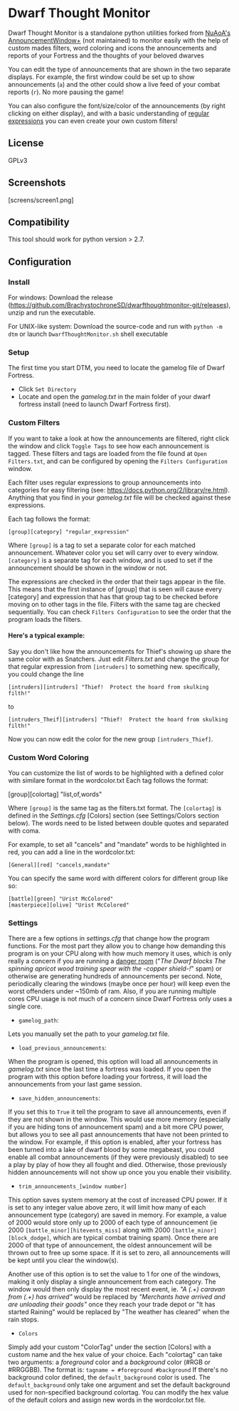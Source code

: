 # Dwarf Thought Monitor

Dwarf Thought Monitor is a standalone python utilities forked from [NuAoA's AnnouncementWindow+](https://github.com/NuAoA/AnnouncementWindow) (not maintained) to monitor easily with the help of custom mades filters, word coloring and icons the announcements and reports of your Fortress and the thoughts of your beloved dwarves

You can edit the type of announcements that are shown in the two separate displays. For example, the first window could be set up to show announcements (```a```) and the other could show a live feed of your combat reports (```r```). No more pausing the game!

You can also configure the font/size/color of the announcements (by right clicking on either display), and with a basic understanding of [regular expressions](https://docs.python.org/2/library/re.html) you can even create your own custom filters!

## License
GPLv3

## Screenshots

[screens/screen1.png]

## Compatibility
This tool should work for python version > 2.7.

## Configuration

### **Install**

For windows: Download the release (https://github.com/BrachystochroneSD/dwarfthoughtmonitor-git/releases), unzip and run the executable.

For UNIX-like system: Download the source-code and run with ```python -m dtm``` or launch ```DwarfThoughtMonitor.sh``` shell executable

### **Setup**

The first time you start DTM, you need to locate the gamelog file of Dwarf Fortress.
 - Click ```Set Directory```
 - Locate and open the *gamelog.txt* in the main folder of your dwarf fortress install (need to launch Dwarf Fortress first).

### **Custom Filters**

If you want to take a look at how the announcements are filtered, right click the window and click ```Toggle Tags``` to see how each announcement is tagged. These filters and tags are loaded from the file found at ```Open Filters.txt```, and can be configured by opening the ```Filters Configuration``` window.

Each filter uses regular expressions to group announcements into categories for easy filtering (see: https://docs.python.org/2/library/re.html). Anything that you find in your *gamelog.txt* file will be checked against these expressions.

Each tag follows the format:

	[group][category] "regular_expression"

Where ```[group]``` is a tag to set a separate color for each matched announcement. Whatever color you set will carry over to every window. ```[category]``` is a separate tag for each window, and is used to set if the announcement should be shown in the window or not.

The expressions are checked in the order that their tags appear in the file. This means that the first instance of [group] that is seen will cause every [category] and expression that has that group tag to be checked before moving on to other tags in the file. Filters with the same tag are checked sequentially. You can check ```Filters Configuration``` to see the order that the program loads the filters.

#### Here's a typical example:

Say you don't like how the announcements for Thief's showing up share the same color with as Snatchers. Just edit *Filters.txt* and change the group for that regular expression from ```[intruders]``` to something new.
specifically, you could change the line

	[intruders][intruders] "Thief!  Protect the hoard from skulking filth!"

to

	[intruders_Theif][intruders] "Thief!  Protect the hoard from skulking filth!"

Now you can now edit the color for the new group ```[intruders_Thief]```.

### **Custom Word Coloring**

You can customize the list of words to be highlighted with a defined color with similare format
in the wordcolor.txt
Each tag follows the format:

[group][colortag] "list,of,words"

Where ```[group]``` is the same tag as the filters.txt format. The ```[colortag]``` is
defined in the *Settings.cfg* [Colors] section (see Settings/Colors section below). The words need to be listed between double quotes
and separated with coma.

For example, to set all "cancels" and "mandate" words to be highlighted in red, you can add
a line in the wordcolor.txt:
```
[General][red] "cancels,mandate"
```

You can specify the same word with different colors for different group like so:
```
[battle][green] "Urist McColored"
[masterpiece][olive] "Urist McColored"
```

### **Settings**

There are a few options in *settings.cfg* that change how the program functions. For the most part they allow you to change how demanding this program is on your CPU along with how much memory it uses, which is only really a concern if you are running a [danger room](http://dwarffortresswiki.org/index.php/DF2014:Danger_room) ("*The Dwarf blocks The spinning *apricot wood training spear* with the -copper shield-!*" spam) or otherwise are generating hundreds of announcements per second. Note, periodically clearing the windows (maybe once per hour) will keep even the worst offenders under ~150mb of ram. Also, if you are running multiple cores  CPU usage is not much of a concern since Dwarf Fortress only uses a single core.

* ```gamelog_path```:

Lets you manually set the path to your *gamelog.txt* file.

* ```load_previous_announcements```:

When the program is opened, this option will load all announcements in *gamelog.txt* since the last time a fortress was loaded. If you open the program with this option before loading your fortress, it will load the announcements from your last game session.

* ```save_hidden_announcements```:

If you set this to ```True``` it tell the program to save all announcements, even if they are not shown in the window. This would use more memory (especially if you are hiding tons of announcement spam) and a bit more CPU power, but allows you to see all past announcements that have not been printed to the window. For example, if this option is enabled, after your fortress has been turned into a lake of dwarf blood by some megabeast, you could enable all combat announcements (if they were previously disabled) to see a play by play of how they all fought and died. Otherwise, those previously hidden announcements will not show up once you you enable their visibility.

* ```trim_announcements_[window number]```

This option saves system memory at the cost of increased CPU power. If it is set to any integer value above zero, it will limit how many of each announcement type (category) are saved in memory. For example, a value of 2000 would store only up to 2000 of each type of announcement (ie 2000 ```[battle_minor][hitevents_miss]``` along with 2000 ```[battle_minor][block_dodge]```, which are typical combat training spam). Once there are 2000 of that type of announcement, the oldest announcement will be thrown out to free up some space. If it is set to zero, all announcements will be kept until you clear the window(s).

Another use of this option is to set the value to 1 for one of the windows, making it only display a single announcement from each category. The window would then only display the most recent event, ie. *"A (.+) caravan from (.+) has arrived"* would be replaced by *"Merchants have arrived and are unloading their goods"* once they reach your trade depot or "It has started Raining" would be replaced by "The weather has cleared" when the rain stops.

* ```Colors```

Simply add your custom "ColorTag" under the section [Colors] with a custom name and the hex value of your choice.
Each "colortag" can take two arguments: a *foreground* color and a *background* color (#RGB or #RRGGBB).
The format is:
```tagname = #foreground #background```
If there's no background color defined, the ```default_background``` color is used.
The ```default_background``` only take one argument and set the default background used for non-specified background colortag.
You can modify the hex value of the default colors and assign new words in the wordcolor.txt file.
